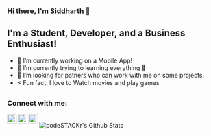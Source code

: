 ### Hi there, I'm Siddharth 👋

## I'm a Student, Developer, and a Business Enthusiast!
- 🔭 I’m currently working on a Mobile App!
- 🌱 I’m currently trying to learning everything 🤣
- 👯 I’m looking for patners who can work with me on some projects.
- ⚡ Fun fact: I love to Watch movies and play games

### Connect with me:

[<img align="left" alt="sidx8 | Twitter" width="22px" src="https://cdn.jsdelivr.net/npm/simple-icons@v3/icons/twitter.svg" />][twitter]
[<img align="left" alt="sidx8 | LinkedIn" width="22px" src="https://cdn.jsdelivr.net/npm/simple-icons@v3/icons/linkedin.svg" />][linkedin]
[<img align="left" alt="sidx8 | Instagram" width="22px" src="https://cdn.jsdelivr.net/npm/simple-icons@v3/icons/instagram.svg" />][instagram]

<br />



<img align="left" alt="codeSTACKr's Github Stats" src="https://github-readme-stats.vercel.app/api?username=sidx8&show_icons=true&hide_border=true" />

[twitter]: https://twitter.com/siddhar45750060
[youtube]: https://youtube.com/codeSTACKr
[instagram]: https://www.instagram.com/_sidx8/
[linkedin]: https://www.linkedin.com/in/siddharth-sinha-4b4749172/
